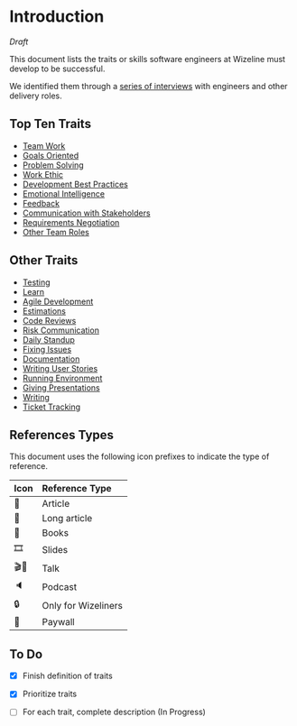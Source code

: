 # Introduction

_Draft_

This document lists the traits or skills software engineers at Wizeline must develop to be successful.

We identified them through a [series of interviews](methodology.md) with engineers and other delivery roles.

## Top Ten Traits

  * [Team Work](topten/team-work.md)
  * [Goals Oriented](topten/goals-oriented.md)
  * [Problem Solving](topten/solve-problems.md)
  * [Work Ethic](topten/work-ethic.md)
  * [Development Best Practices](topten/best-practices.md)
  * [Emotional Intelligence](topten/emotional-intelligence.md)
  * [Feedback](topten/feedback.md)
  * [Communication with Stakeholders](topten/communication-with-stakeholders.md)
  * [Requirements Negotiation](topten/requirements-negotiation.md)
  * [Other Team Roles](topten/other-team-roles.md)

## Other Traits

  * [Testing](others/testing.md)
  * [Learn](others/learn.md)
  * [Agile Development](others/agile.md)
  * [Estimations](others/estimations.md)
  * [Code Reviews](others/code-reviews.md)
  * [Risk Communication](others/risk-communication.md)
  * [Daily Standup](others/standup.md)
  * [Fixing Issues](others/fixing-issues.md)
  * [Documentation](others/documentation.md)
  * [Writing User Stories](others/writing-user-stories.md)
  * [Running Environment](others/running-environment.md)
  * [Giving Presentations](others/giving-presentations.md)
  * [Writing](others/writing.md)
  * [Ticket Tracking](others/ticket-tracking.md)

## References Types

This document uses the following icon prefixes to indicate the type of reference.

| Icon | Reference Type |
| :--- | :------------- |
|  📝  | Article        |
|  📓  | Long article   |
|  📖  | Books          |
|  🎞  | Slides         |
|  🎬🎦  | Talk           |
|  🔈  | Podcast        |
|  🔒  | Only for Wizeliners |
|  💸  | Paywall        |

## To Do

* [x] Finish definition of traits
* [x] Prioritize traits
* [ ] For each trait, complete description (In Progress)

